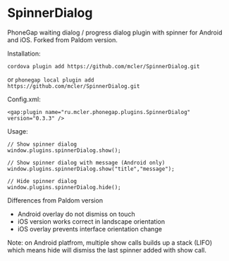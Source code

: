 SpinnerDialog
=============

PhoneGap waiting dialog / progress dialog plugin with spinner for Android and iOS. Forked from Paldom version.

Installation:

```cordova plugin add https://github.com/mcler/SpinnerDialog.git```

or ```phonegap local plugin add https://github.com/mcler/SpinnerDialog.git```


Config.xml:

```<gap:plugin name="ru.mcler.phonegap.plugins.SpinnerDialog" version="0.3.3" />```


Usage:

    // Show spinner dialog
    window.plugins.spinnerDialog.show();
    
    // Show spinner dialog with message (Android only)
    window.plugins.spinnerDialog.show("title","message");
    
    // Hide spinner dialog
    window.plugins.spinnerDialog.hide();

Differences from Paldom version
* Android overlay do not dismiss on touch
* iOS version works correct in landscape orientation
* iOS overlay prevents interface orientation change
    
Note: on Android platfrom, multiple show calls builds up a stack (LIFO) which means hide will dismiss the last spinner added with show call. 
